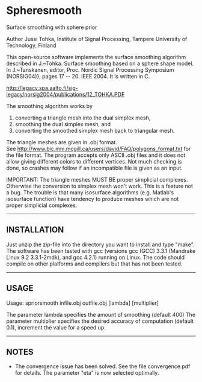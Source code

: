 Spheresmooth
============

Surface smoothing with sphere prior

Author Jussi Tohka, Institute of Signal Processing,
Tampere University of Technology, Finland

This open-source software implements the surface smoothing algorithm described in
J.~Tohka. Surface smoothing based on a sphere shape model.
In J.~Tanskanen, editor, Proc. Nordic Signal Processing Symposium
(NORSIG04)}, pages 17 -- 20. IEEE 2004. It is written in C.  

http://legacy.spa.aalto.fi/sig-legacy/norsig2004/publications/12_TOHKA.PDF

The
smoothing algorithm works by 
1) converting a triangle mesh into the
dual simplex mesh, 
2) smoothing the dual simplex mesh, and 
3) converting the smoothed simplex mesh back to triangular mesh. 

The triangle meshes are given in .obj format.  
See http://www.bic.mni.mcgill.ca/users/david/FAQ/polygons_format.txt
for the file format. The program accepts only ASCII .obj files and it
does not allow giving different colors to different vertices. Not much
checking is done, so crashes may follow if an incompatible file is
given as an input.

IMPORTANT: The triangle meshes MUST BE proper simplicial
complexes. Otherwise the conversion to simplex mesh won't work. This
is a feature not a bug. The
trouble is that many isosurface algorithms (e.g. Matlab's isosurface
function) have tendency to produce meshes which are not proper
simplicial complexes.  

-----------------------------------------------------------
INSTALLATION
-----------------------------------------------------------
Just unzip the zip-file into the directory you want to install and
type "make". The software has been tested with gcc (versions gcc (GCC)
3.3.1 (Mandrake Linux 9.2 3.3.1-2mdk), and gcc 4.2.1) running on
Linux.  The code should compile on other platforms and compilers
but that has not been tested.

-----------------------------------------------------------
USAGE 
-----------------------------------------------------------
 
Usage: spriorsmooth infile.obj outfile.obj [lambda] [multiplier]

The parameter lambda specifies the amount of smoothing (default 400)
The parameter multiplier specifies the desired accuracy of computation
(default 0.1), increment the value for a speed up.

-----------------------------------------------------------
NOTES
-----------------------------------------------------------
 - The convergence issue has been solved. See the file convergence.pdf
for details. The parameter "eta" is now selected optimally.
